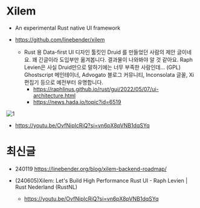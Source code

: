 # Xilem
- An experimental Rust native UI framework
- https://github.com/linebender/xilem

  - Rust 용 Data-first UI 디자인 툴킷인 Druid 를 만들었던 사람의 제안 글이네요. 꽤 긴글이라 도입부만 옮겨봅니다. 결과물이 나와봐야 알 것 같아요. Raph Levien은 사실 Druid만으로 말하기에는 너무 부족한 사람인데... (GPL) Ghostscript 메인테이너, Advogato 블로그 커뮤니티, Inconsolata 글꼴, Xi 편집기 등으로 예전부터 유명합니다.
    - https://raphlinus.github.io/rust/gui/2022/05/07/ui-architecture.html
    - https://news.hada.io/topic?id=6519

![1](https://github.com/YoungHaKim7/Cpp_Training/assets/67513038/e550734d-059b-4953-a011-9b315c9c8fa2)
- https://youtu.be/OvfNipIcRiQ?si=vn6pX8pVNB1dqSYq
  
# 최신글 
- 240119 https://linebender.org/blog/xilem-backend-roadmap/

- (240605)Xilem: Let's Build High Performance Rust UI - Raph Levien | Rust Nederland (RustNL)
  - https://youtu.be/OvfNipIcRiQ?si=vn6pX8pVNB1dqSYq
